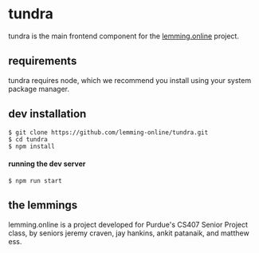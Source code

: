 # tundra
tundra is the main frontend component for the [lemming.online](https://github.com/lemming-online) project.

## requirements
tundra requires node, which we recommend you install using your system package manager.

## dev installation
```
$ git clone https://github.com/lemming-online/tundra.git
$ cd tundra
$ npm install
```

#### running the dev server
```
$ npm run start
```

## the lemmings
lemming.online is a project developed for Purdue's CS407 Senior Project class, by seniors jeremy craven, jay hankins, ankit patanaik, and matthew ess.
